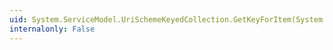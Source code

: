 ```yaml
---
uid: System.ServiceModel.UriSchemeKeyedCollection.GetKeyForItem(System.Uri)
internalonly: False
---
```


